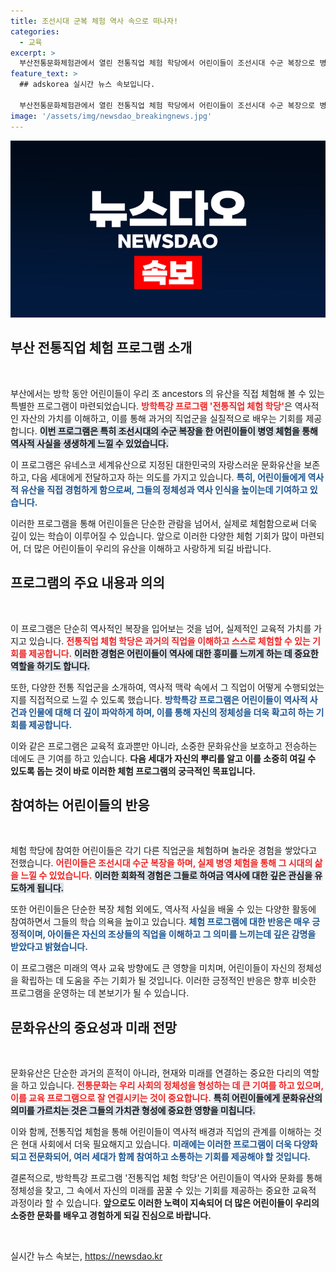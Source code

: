 ```yaml
---
title: 조선시대 군복 체험 역사 속으로 떠나자!
categories:
  - 교육
excerpt: >
  부산전통문화체험관에서 열린 전통직업 체험 학당에서 어린이들이 조선시대 수군 복장으로 병영체험! 역사와 문화의 가치를 배울 수 있는 특별한 방학 프로그램을 놓치지 마세요!
feature_text: >
  ## adskorea 실시간 뉴스 속보입니다.

  부산전통문화체험관에서 열린 전통직업 체험 학당에서 어린이들이 조선시대 수군 복장으로 병영체험! 역사와 문화의 가치를 배울 수 있는 특별한 방학 프로그램을 놓치지 마세요!
image: '/assets/img/newsdao_breakingnews.jpg'
---
```


<p><img src="/assets/img/newsdao_breakingnews.jpg" alt="adskorea 속보" /></p>

<h2 data-ke-size="size26">부산 전통직업 체험 프로그램 소개</h2>

<p data-ke-size="size16">&nbsp;</p>

<p>부산에서는 방학 동안 어린이들이 우리 조 ancestors 의 유산을 직접 체험해 볼 수 있는 특별한 프로그램이 마련되었습니다. <b><span style="color: #ee2323;">방학특강 프로그램 '전통직업 체험 학당'</span></b>은 역사적인 자산의 가치를 이해하고, 이를 통해 과거의 직업군을 실질적으로 배우는 기회를 제공합니다. <b><span style="background-color: #21538527;">이번 프로그램은 특히 조선시대의 수군 복장을 한 어린이들이 병영 체험을 통해 역사적 사실을 생생하게 느낄 수 있었습니다.</span></b> </p>

<p>이 프로그램은 유네스코 세계유산으로 지정된 대한민국의 자랑스러운 문화유산을 보존하고, 다음 세대에게 전달하고자 하는 의도를 가지고 있습니다. <b><span style="color: #1a5490;">특히, 어린이들에게 역사적 유산을 직접 경험하게 함으로써, 그들의 정체성과 역사 인식을 높이는데 기여하고 있습니다.</span></b> </p>

<p>이러한 프로그램을 통해 어린이들은 단순한 관람을 넘어서, 실제로 체험함으로써 더욱 깊이 있는 학습이 이루어질 수 있습니다. 앞으로 이러한 다양한 체험 기회가 많이 마련되어, 더 많은 어린이들이 우리의 유산을 이해하고 사랑하게 되길 바랍니다.</p>

<h2 data-ke-size="size26">프로그램의 주요 내용과 의의</h2>

<p data-ke-size="size16">&nbsp;</p>

<p>이 프로그램은 단순히 역사적인 복장을 입어보는 것을 넘어, 실제적인 교육적 가치를 가지고 있습니다. <b><span style="color: #ee2323;">전통직업 체험 학당은 과거의 직업을 이해하고 스스로 체험할 수 있는 기회를 제공합니다.</span></b> <b><span style="background-color: #21538527;">이러한 경험은 어린이들이 역사에 대한 흥미를 느끼게 하는 데 중요한 역할을 하기도 합니다.</span></b> </p>

<p>또한, 다양한 전통 직업군을 소개하여, 역사적 맥락 속에서 그 직업이 어떻게 수행되었는지를 직접적으로 느낄 수 있도록 했습니다. <b><span style="color: #1a5490;">방학특강 프로그램은 어린이들이 역사적 사건과 인물에 대해 더 깊이 파악하게 하며, 이를 통해 자신의 정체성을 더욱 확고히 하는 기회를 제공합니다.</span></b> </p>

<p>이와 같은 프로그램은 교육적 효과뿐만 아니라, 소중한 문화유산을 보호하고 전승하는 데에도 큰 기여를 하고 있습니다. <b>다음 세대가 자신의 뿌리를 알고 이를 소중히 여길 수 있도록 돕는 것이 바로 이러한 체험 프로그램의 궁극적인 목표입니다.</b></p>

<h2 data-ke-size="size26">참여하는 어린이들의 반응</h2>

<p data-ke-size="size16">&nbsp;</p>

<p>체험 학당에 참여한 어린이들은 각기 다른 직업군을 체험하며 놀라운 경험을 쌓았다고 전했습니다. <b><span style="color: #ee2323;">어린이들은 조선시대 수군 복장을 하며, 실제 병영 체험을 통해 그 시대의 삶을 느낄 수 있었습니다.</span></b> <b><span style="background-color: #21538527;">이러한 회화적 경험은 그들로 하여금 역사에 대한 깊은 관심을 유도하게 됩니다.</span></b> </p>

<p>또한 어린이들은 단순한 복장 체험 외에도, 역사적 사실을 배울 수 있는 다양한 활동에 참여하면서 그들의 학습 의욕을 높이고 있습니다. <b><span style="color: #1a5490;">체험 프로그램에 대한 반응은 매우 긍정적이며, 아이들은 자신의 조상들의 직업을 이해하고 그 의미를 느끼는데 깊은 감명을 받았다고 밝혔습니다.</span></b> </p>

<p>이 프로그램은 미래의 역사 교육 방향에도 큰 영향을 미치며, 어린이들이 자신의 정체성을 확립하는 데 도움을 주는 기회가 될 것입니다. 이러한 긍정적인 반응은 향후 비슷한 프로그램을 운영하는 데 본보기가 될 수 있습니다.</p>

<h2 data-ke-size="size26">문화유산의 중요성과 미래 전망</h2>

<p data-ke-size="size16">&nbsp;</p>

<p>문화유산은 단순한 과거의 흔적이 아니라, 현재와 미래를 연결하는 중요한 다리의 역할을 하고 있습니다. <b><span style="color: #ee2323;">전통문화는 우리 사회의 정체성을 형성하는 데 큰 기여를 하고 있으며, 이를 교육 프로그램으로 잘 연결시키는 것이 중요합니다.</span></b> <b><span style="background-color: #21538527;">특히 어린이들에게 문화유산의 의미를 가르치는 것은 그들의 가치관 형성에 중요한 영향을 미칩니다.</span></b> </p>

<p>이와 함께, 전통직업 체험을 통해 어린이들이 역사적 배경과 직업의 관계를 이해하는 것은 현대 사회에서 더욱 필요해지고 있습니다. <b><span style="color: #1a5490;">미래에는 이러한 프로그램이 더욱 다양화되고 전문화되어, 여러 세대가 함께 참여하고 소통하는 기회를 제공해야 할 것입니다.</span></b> </p>

<p>결론적으로, 방학특강 프로그램 '전통직업 체험 학당'은 어린이들이 역사와 문화를 통해 정체성을 찾고, 그 속에서 자신의 미래를 꿈꿀 수 있는 기회를 제공하는 중요한 교육적 과정이라 할 수 있습니다. <b>앞으로도 이러한 노력이 지속되어 더 많은 어린이들이 우리의 소중한 문화를 배우고 경험하게 되길 진심으로 바랍니다.</b> </p>

<p data-ke-size="size16">&nbsp;</p>
실시간 뉴스 속보는, <a href="https://newsdao.kr" rel="dofollow">https://newsdao.kr</a>


